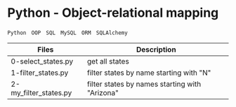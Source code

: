 # Python - Object-relational mapping
`Python` &nbsp; `OOP` &nbsp; `SQL` &nbsp; `MySQL` &nbsp; `ORM` &nbsp; `SQLAlchemy`

| Files                      | Description           |
| -------------------------- | --------------------- |
| 0-select_states.py | get all states |
| 1-filter_states.py | filter states by name starting with "N" |
| 2-my_filter_states.py | filter states by names starting with "Arizona" |
